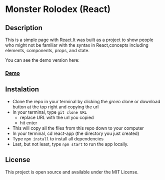 # Monster Rolodex (React)

## Description
This is a simple page with React.It was built as a project to show people who might not be familiar with the syntax in React,concepts including elements, components, props, and state.

You can see the demo version here:
### [Demo](https://alinutzab.github.io/monster-rolodex/)

## Instalation
- Clone the repo in your terminal by clicking the _green_ clone or download button at the top right and copying the url
- In your terminal, type ```git clone URL```
  - replace URL with the url you copied
  - hit enter
- This will copy all the files from this repo down to your computer
- In your terminal,  cd react-app (the directory you just created)
- Type ```npm install``` to install all dependencies
- Last, but not least, type ```npm start``` to run the app locally.

## License
This project is open source and available under the MIT License.
